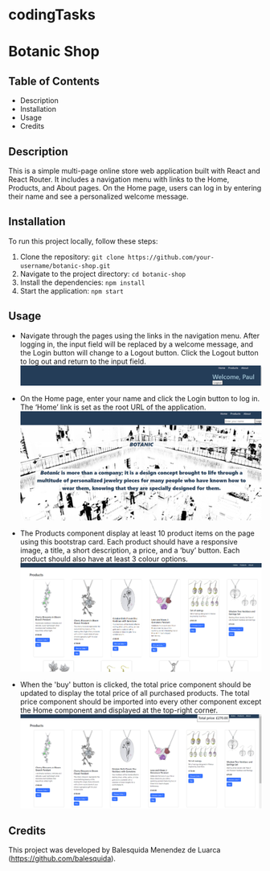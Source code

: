 # codingTasks

# Botanic Shop

## Table of Contents
- Description
- Installation
- Usage
- Credits

## Description
This is a simple multi-page online store web application built with React and React Router. It includes a navigation menu with links to the Home, Products, and About pages. On the Home page, users can log in by entering their name and see a personalized welcome message.

## Installation
To run this project locally, follow these steps:
1. Clone the repository: `git clone https://github.com/your-username/botanic-shop.git`
2. Navigate to the project directory: `cd botanic-shop`
3. Install the dependencies: `npm install`
4. Start the application: `npm start`

## Usage
- Navigate through the pages using the links in the navigation menu. After logging in, the input field will be replaced by a welcome message, and the Login button will change to a Logout button. Click the Logout button to log out and return to the input field.
![Menu](https://github.com/balesquida/codingTasks/blob/main/menu.png?raw=true)

- On the Home page, enter your name and click the Login button to log in. The ‘Home’ link is set as the root URL of the application.
![Home](https://github.com/balesquida/codingTasks/blob/main/Captura%20de%20pantalla%202024-06-12%20195342.png?raw=true)

- The Products component display at least 10 product items on the page using this bootstrap card. Each product should have a responsive image, a title, a short description, a price, and a ‘buy’ button. Each product should also have at least 3 colour options.
![Products](https://github.com/balesquida/codingTasks/blob/main/products.png?raw=true)

- When the 'buy' button is clicked, the total price component should be updated to display the total price of all purchased products. The total price component should be imported into every other component except the Home component and displayed at the top-right corner.
![Buy](https://github.com/balesquida/codingTasks/blob/main/price.png?raw=true)


## Credits
This project was developed by Balesquida Menendez de Luarca (https://github.com/balesquida).
